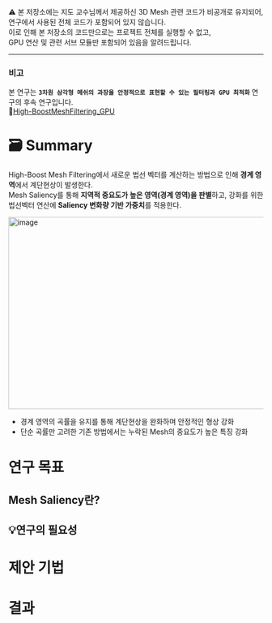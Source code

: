 ⚠️ 본 저장소에는 지도 교수님께서 제공하신 3D Mesh 관련 코드가 비공개로 유지되어,<br> 
연구에서 사용된 전체 코드가 포함되어 있지 않습니다. <br>
이로 인해 본 저장소의 코드만으로는 프로젝트 전체를 실행할 수 없고,<br>
GPU 연산 및 관련 서브 모듈만 포함되어 있음을 알려드립니다. <br>
<hr>

### 비고
본 연구는 **`3차원 삼각형 메쉬의 과장을 안정적으로 표현할 수 있는 필터링과 GPU 최적화`** 연구의 후속 연구입니다. <br>
🔗[High-BoostMeshFiltering_GPU](https://github.com/crocusia/High-BoostMeshFiltering_GPU) <br>

# 🗃️ Summary 
High-Boost Mesh Filtering에서 새로운 법선 벡터를 계산하는 방법으로 인해 **경계 영역**에서 계단현상이 발생한다. <br>
Mesh Saliency를 통해 **지역적 중요도가 높은 영역(경계 영역)을 판별**하고, 강화를 위한 법선벡터 연산에 **Saliency 변화량 기반 가중치**를 적용한다.<br>

<img width="1799" height="379" alt="image" src="https://github.com/user-attachments/assets/a06c4772-513a-4453-8aeb-375b4d445120" />

- 경계 영역의 곡률을 유지를 통해 계단현상을 완화하며 안정적인 형상 강화
- 단순 곡률만 고려한 기존 방법에서는 누락된 Mesh의 중요도가 높은 특징 강화

# 연구 목표

## Mesh Saliency란?

## 💡연구의 필요성

# 제안 기법

# 결과
